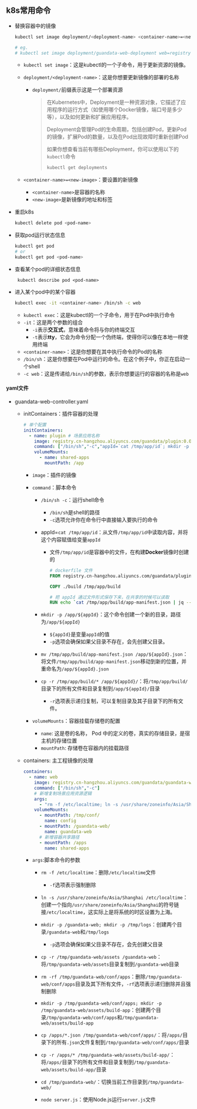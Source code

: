 ## k8s常用命令

- 替换容器中的镜像

  ```bash
  kubectl set image deployment/<deployment-name> <container-name>=<new-image>
  
  # eg.
  # kubectl set image deployment/guandata-web-deployment web=registry.cn-hangzhou.aliyuncs.com/guandata/guandata-web:xxx
  ```

  - `kubectl set image`：这是kubectl的一个子命令，用于更新资源的镜像。

  - `deployment/<deployment-name>`：这是你想要更新镜像的部署的名称

    - `deployment/`前缀表示这是一个部署资源

      > 在Kubernetes中，Deployment是一种资源对象，它描述了应用程序的运行方式（如使用哪个Docker镜像，端口号是多少等），以及如何更新和扩展应用程序。
      >
      > Deployment会管理Pod的生命周期，包括创建Pod，更新Pod的镜像，扩展Pod的数量，以及在Pod出现故障时重新创建Pod
      >
      > 如果你想查看当前有哪些Deployment，你可以使用以下的`kubectl`命令
      >
      > ```bash
      > kubectl get deployments
      > ```

  - `<container-name>=<new-image>`：要设置的新镜像

    - `<container-name>`是容器的名称
    - `<new-image>`是新镜像的地址和标签

- 重启k8s

  ```bash
  kubectl delete pod <pod-name> 
  ```

- 获取pod运行状态信息

  ```bash
  kubectl get pod
  # or
  kubectl get pod <pod-name>
  ```

- 查看某个pod的详细状态信息

  ```shell
   kubectl describe pod <pod-name> 
  ```

- 进入某个pod中的某个容器

  ```bash
  kubectl exec -it <container-name> /bin/sh -c web
  ```

  - `kubectl exec`：这是kubectl的一个子命令，用于在Pod中执行命令
  - `-it`：这是两个参数的组合
    - `-i`表示**交互式**，意味着命令将与你的终端交互
    - `-t`表示**tty**，它会为命令分配一个伪终端，使得你可以像在本地一样使用终端
  - `<container-name>`：这是你想要在其中执行命令的Pod的名称
  - `/bin/sh`：这是你想要在Pod中运行的命令。在这个例子中，你正在启动一个shell
  - `-c web`：这是传递给`/bin/sh`的参数，表示你想要运行的容器的名称是`web`

  

#### yaml文件

- guandata-web-controller.yaml

  - initContainers：插件容器的处理

    ```yaml
    # 单个配置
    initContainers:
      - name: plugin # 场景应用名称
        image: registry.cn-hangzhou.aliyuncs.com/guandata/plugin:0.0.1 # 场景应用镜像
        command: ["/bin/sh","-c","appId=`cat /tmp/app/id`; mkdir -p /app/${appId}; mv /tmp/app/build/app-manifest.json /app/${appId}.json; cp -r /tmp/app/build/* /app/${appId}/"]
        volumeMounts:
          - name: shared-apps
            mountPath: /app
    ```

    - `image`：插件的镜像

    - `command`：脚本命令

      - `/bin/sh -c`：运行shell命令

        - `/bin/sh`是shell的路径
        - `-c`选项允许你在命令行中直接输入要执行的命令

      - appId=`cat /tmp/app/id`：从文件`/tmp/app/id`中读取内容，并将这个内容赋值给变量`appId`

        - 文件`/tmp/app/id`是容器中的文件，在构建**Docker**镜像时创建的

          ```dockerfile
          # dockerfile 文件
          FROM registry.cn-hangzhou.aliyuncs.com/guandata/plugin-app-base:0.0.1
          
          COPY ./build /tmp/app/build
          
          # 把 appId 通过文件形式保存下来，在共享的时候可以读取
          RUN echo `cat /tmp/app/build/app-manifest.json | jq --raw-output .id` > /tmp/app/id
          ```

      - `mkdir -p /app/${appId}`：这个命令创建一个新的目录，路径为`/app/${appId}`

        - `${appId}`是变量`appId`的值
        - `-p`选项会确保如果父目录不存在，会先创建父目录。

      - `mv /tmp/app/build/app-manifest.json /app/${appId}.json`：将文件`/tmp/app/build/app-manifest.json`移动到新的位置，并重命名为`/app/${appId}.json`

      - `cp -r /tmp/app/build/* /app/${appId}/`：将`/tmp/app/build/`目录下的所有文件和目录复制到`/app/${appId}/`目录

        - `-r`选项表示递归复制，可以复制目录及其子目录下的所有文件。

    - `volumeMounts`：容器挂载存储卷的配置 <!--存储卷是用于容器数据持久化和共享的，存储卷中的内容不会随着容器重启而丢失-->

      - `name`: 这是卷的名称， Pod 中的定义的卷，真实的存储目录，是宿主机的存储位置
      - `mountPath`: 存储卷在容器内的挂载路径

      <!--在 plugin 容器中，存储卷 shared-apps 被挂载到了 /app 目录下；容器读写 /app 目录下的文件，实际上是在读写存储卷 shared-apps 中的文件，写进去的文件其他容器可以访问到-->

  - containers: 主工程镜像的处理

    ```yaml
    containers:
      - name: web
        image: registry.cn-hangzhou.aliyuncs.com/guandata/guandata-web:2.8.3
        command: ["/bin/sh","-c"]
        # 新增复制场景应用资源逻辑
        args:
          - "rm -f /etc/localtime; ln -s /usr/share/zoneinfo/Asia/Shanghai /etc/localtime; mkdir -p /guandata-web;mkdir -p /tmp/logs; cp -r /tmp/guandata-web/assets /guandata-web; rm -rf /tmp/guandata-web/conf/apps; mkdir -p /tmp/guandata-web/conf/apps; mkdir -p /tmp/guandata-web/assets/build-app; cp /apps/*.json /tmp/guandata-web/conf/apps/; cp -r /apps/* /tmp/guandata-web/assets/build-app/; cd /tmp/guandata-web/; node server.js"
        volumeMounts:
          - mountPath: /tmp/conf/
            name: config
          - mountPath: /guandata-web/
            name: guandata-web
          # 新增容器共享路径
          - mountPath: /apps
            name: shared-apps
    ```

    - `args`:脚本命令的参数

      - `rm -f /etc/localtime`：删除`/etc/localtime`文件

        - `-f`选项表示强制删除

      - `ln -s /usr/share/zoneinfo/Asia/Shanghai /etc/localtime`：创建一个指向`/usr/share/zoneinfo/Asia/Shanghai`的符号链接`/etc/localtime`，这实际上是将系统的时区设置为上海。

      - `mkdir -p /guandata-web; mkdir -p /tmp/logs`：创建两个目录`/guandata-web`和`/tmp/logs`

        - `-p`选项会确保如果父目录不存在，会先创建父目录

      - `cp -r /tmp/guandata-web/assets /guandata-web`：将`/tmp/guandata-web/assets`目录复制到`/guandata-web`目录

      - `rm -rf /tmp/guandata-web/conf/apps`：删除`/tmp/guandata-web/conf/apps`目录及其下所有文件，`-rf`选项表示递归删除并且强制删除

      - `mkdir -p /tmp/guandata-web/conf/apps; mkdir -p /tmp/guandata-web/assets/build-app`：创建两个目录`/tmp/guandata-web/conf/apps`和`/tmp/guandata-web/assets/build-app`

      - `cp /apps/*.json /tmp/guandata-web/conf/apps/`：将`/apps/`目录下的所有`.json`文件复制到`/tmp/guandata-web/conf/apps/`目录

      - `cp -r /apps/* /tmp/guandata-web/assets/build-app/`：将`/apps/`目录下的所有文件和目录复制到`/tmp/guandata-web/assets/build-app/`目录

        <!--这里的/apps是存储卷shared-apps的挂载路径，所以这里就是将插件容器复制进去的文件，再复制出去-->

      - `cd /tmp/guandata-web/`：切换当前工作目录到`/tmp/guandata-web/`

        <!-- /guandata-web/ 也是一个存储卷-->

      - `node server.js`：使用Node.js运行`server.js`文件

  